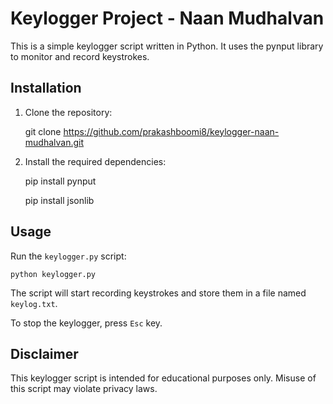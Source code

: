 # Keylogger Project - Naan Mudhalvan

This is a simple keylogger script written in Python. It uses the pynput library to monitor and record keystrokes.

## Installation
1. Clone the repository:
   
   git clone https://github.com/prakashboomi8/keylogger-naan-mudhalvan.git

3. Install the required dependencies:

   pip install pynput
   
   pip install jsonlib

## Usage

Run the `keylogger.py` script:
    
    python keylogger.py
  
The script will start recording keystrokes and store them in a file named `keylog.txt`.

To stop the keylogger, press `Esc` key.

## Disclaimer

This keylogger script is intended for educational purposes only. Misuse of this script may violate privacy laws.



   




